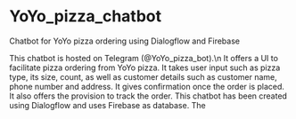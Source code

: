 # YoYo_pizza_chatbot
Chatbot for YoYo pizza ordering using Dialogflow and Firebase

This chatbot is hosted on Telegram (@YoYo_pizza_bot).\n
It offers a UI to facilitate pizza ordering from YoYo pizza. It takes user input such as pizza type, its size, count, as well as customer details such as customer name, phone number and address. It gives confirmation once the order is placed. It also offers the provision to track the order.
This chatbot has been created using Dialogflow and uses Firebase as database.
The 
